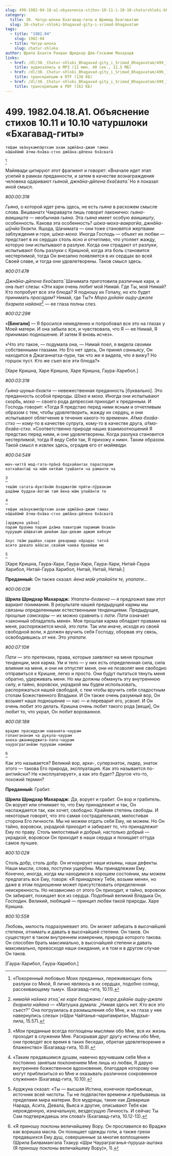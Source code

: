 ```yaml
---
slug: 499-1982-04-18-a1-obyasnenie-stihov-10-11-i-10-10-chaturshloki-bhagavad-gity
category:
  title: 30. Чатур-шлоки Бхагавад-гиты и Шримад Бхагаватам
  slug: 30-chatur-shloki-bhagavad-gity-i-srimad-bhagavatam
tags:
  - title: "1982.04"
    slug: 1982-04
  - title: Чатур-шлока
    slug: chatur-shloka
author: Шрила Бхакти Ракшак Шридхар Дев-Госвами Махарадж
links:
  - href: /dl/30._Chatur-shloki_Bhagavad-gity_i_Srimad_Bhagavatam/499_1982.04.18.A1_SridharMj_Objasnenie_stihov_10.11_i_10.10_chaturshloki_Bhagavad-gity.mp3
    title: аудиозапись в MP3 (11 мин. 40 сек., 12,5 МБ)
  - href: /dl/30._Chatur-shloki_Bhagavad-gity_i_Srimad_Bhagavatam/499_1982.04.18.A1_SridharMj_Objasnenie_stihov_10.11_i_10.10_chaturshloki_Bhagavad-gity.rtf
    title: транскрипцию в RTF (138 КБ)
  - href: /dl/30._Chatur-shloki_Bhagavad-gity_i_Srimad_Bhagavatam/499_1982.04.18.A1_SridharMj_Objasnenie_stihov_10.11_i_10.10_chaturshloki_Bhagavad-gity.pdf
    title: транскрипцию в PDF (162 КБ)
---
```


# 499. 1982.04.18.A1. Объяснение стихов 10.11 и 10.10 чатуршлоки «Бхагавад-гиты»

    теш̣̄ам эва̄нукампа̄ртхам ахам аджн̃а̄на-джам̇ тамах̣
    на̄ш́айа̄мй а̄тма-бха̄ва-стхо джн̃а̄на-дӣпена бха̄свата̄
[^_ftn1]

Майявади цитируют этот фрагмент и говорят: «Вначале идет этап усилий в рамках преданности, и затем в качестве вознаграждения человека одаривают *гьяной*, *джн̃а̄на-дӣпена бха̄свата̄.* Но я показал иной смысл.

*#00:00:31#*

*Гьяна*, о которой идет речь здесь, не есть *гьяна* в расхожем смысле слова. Вишванатх Чакраварти лишь говорит лаконично: *гьяна-ваишишта* — необычная *гьяна*. Эта *гьяна* имеет особую *ваишишту*, особенность. Какова эта особенность? *ш́ока-моха-ваирагйа*, *джн̃а̄на-ш́ӯнйа̄ бхакти.* Яшода, Шачимата — они тоже становятся жертвами заблуждения и горя, *ш́ока-моха*. Иногда Господь — объект их любви — предстает в их сердцах столь ясно и отчетливо, что утоляет жажду, которую они испытывают в разлуке. Когда они страдают от разлуки, испытывают боль разлуки с Кришной, когда эта боль становится нестерпимой, тогда Он внезапно появляется в их сердцах во всей Своей славе, и тогда они удовлетворены. Таков смысл здесь.

*#00:01:47#*

*Джн̃а̄на-дӣпена бха̄свата̄.* Шачимата приготовила различные кари, и она льет слезы: «Эти кари очень любит мой Нимай. Где Ты, мой Нимай? Кто попробует все эти блюда? Я подношу их Гопалу, но кто будет принимать *прасадам*? Нимай, где Ты?» *Мора дхйа̄не аш́ру-джале бхарила найана*[^_ftn2] — ее глаза полны слез.

*#00:02:29#*

«**[Бенгали]** — Я бросился немедленно и попробовал все это на глазах у Моей матери. И она забыла все, и чувствовала, что Я — ее Нимай, Я принимаю подношение. И затем Я вновь исчез».

«Что это такое, — подумала она, — Нимай поел, я видела своими собственными глазами. Но Его нет здесь, Он принял *санньясу*, Он находится в Джаганнатха-пури, так что же я видела, что я вижу? Но горшок пуст. Кто же съел все эти блюда?»

[Харе Кришна, Харе Кришна, Харе Кришна, Гаура-Харибол.]

*#00:03:31#*

*Гьяна-шунья-бхакти* — невежественная преданность [буквально]. Это преданность особой природы. *Ш́ока* и *моха*. Иногда они испытывают скорбь, *моха* — своего рода депрессия приходит к преданным. И Господь говорит: «Тогда Я предстаю перед ними ясным и отчетливым образом с тем, чтобы удовлетворить, жажду их сердец, и они испытывают облегчение в течение какого-то времени». *А̄тма-бха̄ва-стхо* — кому-то в качестве супруга, кому-то в качестве друга, *а̄тма-бха̄ва-стхо.* «Соответственно природе наших взаимоотношений Я предстаю перед ними, и они удовлетворены. Когда разлука становится нестерпимой, тогда Я веду Себя так, Я прихожу к ним». Таким образом. Такой смысл я извлек здесь, оградив его от *майявади.*

*#00:04:54#*

    мач-читта̄ мад-гата-пра̄н̣а̄ бодхайантах̣ параспарам
    катхайанташ́ ча ма̄м̇ нитйам̇ туш̣йанти ча раманти ча
[^_ftn3]

    теша̄м̇ сатата-йукта̄на̄м̇ бхаджата̄м̇ прӣти-пӯрвакам
    дада̄ми буддхи-йогам̇ там̇ йена ма̄м упайа̄нти те
[^_ftn4]

    теш̣̄ам эва̄нукампа̄ртхам ахам аджн̃а̄на-джам̇ тамах̣
    на̄ш́айа̄мй а̄тма-бха̄ва-стхо джн̃а̄на-дӣпена бха̄свата̄

    [арджуна ува̄ча]
    парам̇ брахма парам̇ дха̄ма павитрам̇ парамам̇ бхава̄н
    пуруш̣ам̇ ш́а̄ш́ватам̇ дивйам а̄ди-девам аджам̇ вибхум

    а̄хус тва̄м р̣ш̣айах̣ сарве деварш̣ир на̄радас татха̄
    асито девало вйа̄сах̣ свайам̇ чаива бравӣш̣и ме
[^_ftn5]

[Харе Кришна, Гаура-Хари, Гаура-Хари, Гаура-Хари, Нитай-Гаура Харибол, Нитай-Гаура Харибол, Нитай, Нитай, Нитай.]

**Преданный:** Он также сказал: *йена ма̄м упайа̄нти те, упапати…*

*#00:06:03#*

**Шрила Шридхар Махарадж:** *Упапати-бхавена* — я предложил вам этот вариант понимания. В результате нашей предыдущей кармы мы связаны определенными естественными тенденциями. Предыдущие, прошлые *самскары* — их можно сравнить с *пати*. *Пати* означает «законный обладатель меня». Моя прошлая карма обладает правами на меня, распоряжается мной, это *пати.* Так или иначе, исходя из своей свободной воли, я должен вручить себя Господу, оборвав эту связь, освободившись от нее. Это *упапати.*

*#00:07:10#*

*Пати* — это претензии, права, которые заявляют на меня прошлые тенденции, моя карма. Ум и тело — у них есть определенная сила, сила влияния на меня, и они не отпустят меня, они не позволят мне свободно отправиться к Кришне, легко и просто. Они будут пытаться тянуть меня обратно, удерживать меня. Но мы должны обмануть эту внутреннюю силу, и тайно, воровски, украдкой мы будем использовать, распоряжаться нашей свободой, с тем чтобы вручить себя сладостным стопам Божественного Владыки. И Он также очень разумный вор, Он возьмет наше подношение — нас — и переварит его, усвоит. И Он очень любит это делать. Кришна очень любит такого рода [вещи], Он любит то, что украл, Он любит ворованное.

*#00:08:18#*

    врадже прасиддхам наванита-чаурам
    гопангананам ча дукула-чаурам
    анека-джанмарджита-папа-чаурам
    чаураграганйам пурушам намами
[^_ftn6]

Как это называется? Великий вор, архи-, суперзнаток, лидер, знаток этого — такова Его природа, эксплуатация. Как это называется по-английски? Не «эксплуатирует», а как это будет? Другое что-то, похожий термин?

**Преданный:** Грабит.

**Шрила Шридхар Махарадж:** Да, ворует и грабит. Он вор и грабитель. Он ворует или отнимает то, что Ему принадлежит и так, Он наслаждается так, как хочет, свободно. Крайняя степень свободы. И некоторые говорят, что это самая сострадательная, милостивая сторона Его личности. Мы не можем отдать себя Ему, не можем. Но Он тайно, воровски, украдкой приходит и забирает то, что принадлежит Ему по праву. Столь милостивый и добрый, настолько добрый — украдкой, воровски Он приходит в наши сердца и похищает оттуда самое лучшее.

*#00:10:02#*

Столь добр, столь добр. Он игнорирует наши изъяны, наши дефекты. Наши мысли, слова, поступки ущербны. Мы принадлежим Ему. Конечно, иногда, когда мы находимся в хорошем состоянии, мы можем предлагать все Ему, говоря: «Я принадлежу Тебе, возьми меня», но даже в этом подношении может присутствовать определенная неискренность. Но независимо от этого Он приходит, и тайно, воровски Он забирает, похищает все из сердца. Подобный великий Владыка Он, Господин. Великий, любящий — принцип любви такой природы. Харе Кришна.

*#00:10:55#*

Любовь, милость подразумевает это. Он может забирать в высочайшей степени, отнимать и давать в высочайшей степени. Он таков. Он существует в таком внутреннем измерении, природа которого такова. Он способен брать максимально, в высочайшей степени и давать максимально, превосходя наши ожидания, и в том и в другом случае Он таков.

[Гаура-Харибол, Гаура-Харибол.]



[^_ftn1]: «Покоренный любовью Моих преданных, переживающих боль разлуки со Мной, Я лично являюсь в их сердцах, подобно солнцу, рассеивающему тьму». (Бхагавад-гита, 10.11).

[^_ftn2]: *нима̄н̃и на̄хика этха̄, ке каре бходжана / мора дхйа̄не аш́ру-джале бхарила найана* — «Матушка думала: „Нимая здесь нет. Кто все это съест?“ Она погрузилась в размышления обо Мне, и на глаза у нее навернулись слезы» («Шри Чайтанья-чаритамрита», Мадхья-лила, 15.57).

[^_ftn3]: «Мои преданные всегда поглощены мыслями обо Мне, вся их жизнь проходит в служении Мне. Раскрывая друг другу истины обо Мне, они проводят все время в таких беседах, обретая удовлетворение и блаженство» (Бхагавад-гита, 10.9).

[^_ftn4]: «Таким предавшимся душам, навечно вручившим себя Мне и постоянно занятым поклонением Мне лишь из любви, Я дарую внутреннее божественное вдохновение, благодаря которому они могут приблизиться ко Мне и оказывать различное сокровенное служение» (Бхагавад-гита, 10.10).

[^_ftn5]: Арджуна сказал: «Ты — высшая Истина, конечное прибежище, источник всей чистоты. Ты не подвластен времени и пребываешь за пределами мира материи. Все мудрецы, такие как Девариши Нарада, Асита, Девала, Вьяса и другие, описывают Тебя как нерожденную, изначальную, вездесущую Личность. И сейчас Ты Сам подтверждаешь эти слова!» (Бхагавад-гита, 10.12-13).

[^_ftn6]: «Я приношу поклоны величайшему Вору. Он прославился во Врадже как воришка масла. Он похищает одежды *гопи*, а также грехи предавшихся Ему душ, совершенные за многие воплощения» (Шрила Билвамангала Тхакур «Шри Чаураграганья-пуруша-аштака (Я приношу поклоны величайшему Вору)», 1).


